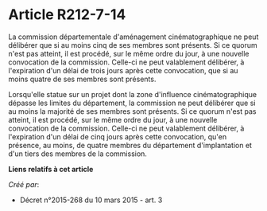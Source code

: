 # Article R212-7-14

La commission départementale d'aménagement cinématographique ne peut délibérer que si au moins cinq de ses membres sont
présents. Si ce quorum n'est pas atteint, il est procédé, sur le même ordre du jour, à une nouvelle convocation de la
commission. Celle-ci ne peut valablement délibérer, à l'expiration d'un délai de trois jours après cette convocation, que si
au moins quatre de ses membres sont présents.

Lorsqu'elle statue sur un projet dont la zone d'influence cinématographique dépasse les limites du département, la commission
ne peut délibérer que si au moins la majorité de ses membres sont présents. Si ce quorum n'est pas atteint, il est procédé,
sur le même ordre du jour, à une nouvelle convocation de la commission. Celle-ci ne peut valablement délibérer, à
l'expiration d'un délai de cinq jours après cette convocation, qu'en présence, au moins, de quatre membres du département
d'implantation et d'un tiers des membres de la commission.

**Liens relatifs à cet article**

_Créé par_:

  - Décret n°2015-268 du 10 mars 2015 - art. 3
